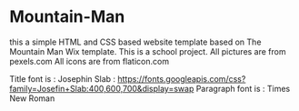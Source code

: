 # Mountain-Man
this a simple HTML and CSS based website template based on The Mountain Man Wix template. This is a school project.
All pictures are from pexels.com
All icons are from flaticon.com

Title font is : Josephin Slab : https://fonts.googleapis.com/css?family=Josefin+Slab:400,600,700&display=swap
Paragraph font is : Times New Roman

